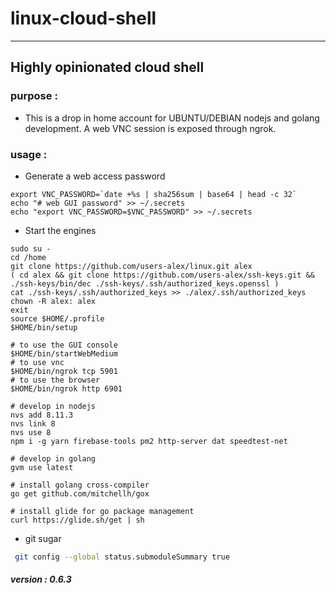 # linux-cloud-shell
--------
## Highly opinionated cloud shell

### purpose :
- This is a drop in home account for UBUNTU/DEBIAN nodejs and golang
  development.  A web VNC session is exposed through ngrok.

### usage :

- Generate a web access password

```
export VNC_PASSWORD=`date +%s | sha256sum | base64 | head -c 32`
echo "# web GUI password" >> ~/.secrets
echo "export VNC_PASSWORD=$VNC_PASSWORD" >> ~/.secrets
```
- Start the engines

```
sudo su -
cd /home
git clone https://github.com/users-alex/linux.git alex
( cd alex && git clone https://github.com/users-alex/ssh-keys.git && ./ssh-keys/bin/dec ./ssh-keys/.ssh/authorized_keys.openssl )
cat ./ssh-keys/.ssh/authorized_keys >> ./alex/.ssh/authorized_keys
chown -R alex: alex
exit
source $HOME/.profile
$HOME/bin/setup

# to use the GUI console
$HOME/bin/startWebMedium
# to use vnc
$HOME/bin/ngrok tcp 5901
# to use the browser
$HOME/bin/ngrok http 6901

# develop in nodejs
nvs add 8.11.3
nvs link 8
nvs use 8
npm i -g yarn firebase-tools pm2 http-server dat speedtest-net

# develop in golang
gvm use latest

# install golang cross-compiler
go get github.com/mitchellh/gox

# install glide for go package management
curl https://glide.sh/get | sh
```
- git sugar

```sh
 git config --global status.submoduleSummary true
 ```




##### version : 0.6.3
